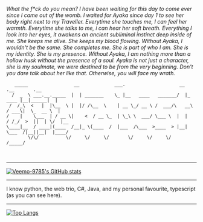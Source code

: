 *What the f\*ck do you mean? I have been waiting for this day to come ever since I came out of the womb. I waited for Ayaka since day 1 to see her body right next to my Traveller. Everytime she touches me, I can feel her warmth. Everytime she talks to me, i can hear her soft breath. Everything I look into her eyes, it awakens an ancient subliminal instinct deep inside of me. She keeps me alive. She keeps my blood flowing. Without Ayaka, I wouldn't be the same. She completes me. She is part of who I am. She is my identity. She is my presence. Without Ayaka, I am nothing more than a hollow husk without the presence of a soul. Ayaka is not just a character, she is my soulmate, we were destined to be from the very beginning. Don't you dare talk about her like that. Otherwise, you will face my wrath.*
```
   _____                 __             ___.                    __            .__       .__   
  /  _  \ ___.__._____  |  | _______    \_ |__   ____   _______/  |_     ____ |__|______|  |  
 /  /_\  <   |  |\__  \ |  |/ /\__  \    | __ \_/ __ \ /  ___/\   __\   / ___\|  \_  __ \  |  
/    |    \___  | / __ \|    <  / __ \_  | \_\ \  ___/ \___ \  |  |    / /_/  >  ||  | \/  |__
\____|__  / ____|(____  /__|_ \(____  /  |___  /\___  >____  > |__|    \___  /|__||__|  |____/
        \/\/          \/     \/     \/       \/     \/     \/         /_____/                 
```
<br><hr>
[![Veemo-9785's GitHub stats](https://github-readme-stats.vercel.app/api?username=Veemo-9785)](https://github.com/anuraghazra/github-readme-stats)
<br><hr>
I know python, the web trio, C#, Java, and my personal favourite, typescript (as you can see here).
<br><hr>
[![Top Langs](https://github-readme-stats.vercel.app/api/top-langs/?username=Veemo-9785)](https://github.com/anuraghazra/github-readme-stats)
